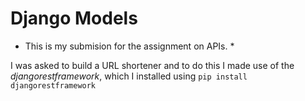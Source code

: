 # Django Models #
* This is my submision for the assignment on APIs. *

I was asked to build a URL shortener and to do this I made use of the _djangorestframework_, which I installed using
`pip install djangorestframework`
